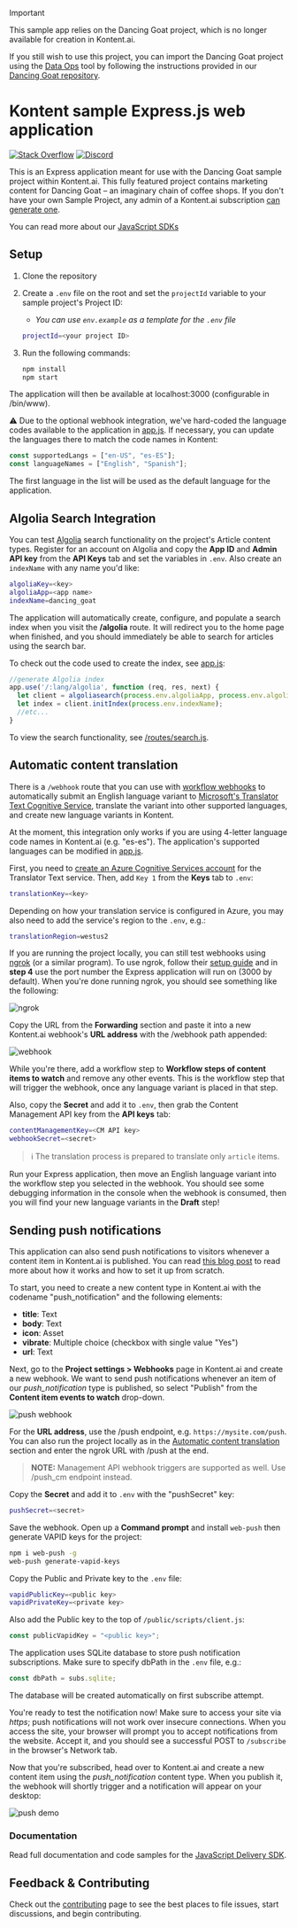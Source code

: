 > [!IMPORTANT]
> This sample app relies on the Dancing Goat project, which is no longer available for creation in Kontent.ai.
>
> If you still wish to use this project, you can import the Dancing Goat project using the [Data Ops](https://github.com/kontent-ai/data-ops) tool by following the instructions provided in our [Dancing Goat repository](https://github.com/kontent-ai-bot/dancing-goat).

# Kontent sample Express.js web application

[![Stack Overflow](https://img.shields.io/badge/Stack%20Overflow-ASK%20NOW-FE7A16.svg?logo=stackoverflow&logoColor=white)](https://stackoverflow.com/tags/kontent-ai)
[![Discord](https://img.shields.io/discord/821885171984891914?label=Discord&logo=Discord&logoColor=white)](https://discord.gg/SKCxwPtevJ)

This is an Express application meant for use with the Dancing Goat sample project within Kontent.ai. This fully featured project contains marketing content for Dancing Goat – an imaginary chain of coffee shops. If you don't have your own Sample Project, any admin of a Kontent.ai subscription [can generate one](https://app.kontent.ai/sample-project-generator).

You can read more about our [JavaScript SDKs](https://github.com/kontent-ai/delivery-sdk-js)

## Setup

1. Clone the repository
1. Create a `.env` file on the root and set the `projectId` variable to your sample project's Project ID:

   - _You can use `env.example` as a template for the `.env` file_

   ```sh
   projectId=<your project ID>
   ```

1. Run the following commands:

   ```sh
   npm install
   npm start
   ```

The application will then be available at localhost:3000 (configurable in /bin/www).

:warning: Due to the optional webhook integration, we've hard-coded the language codes available to the application in [app.js](./app.js#L12). If necessary, you can update the languages there to match the code names in Kontent:

```js
const supportedLangs = ["en-US", "es-ES"];
const languageNames = ["English", "Spanish"];
```

The first language in the list will be used as the default language for the application.

## Algolia Search Integration

You can test [Algolia](https://www.algolia.com) search functionality on the project's Article content types. Register for an account on Algolia and copy the **App ID** and **Admin API key** from the **API Keys** tab and set the variables in `.env`. Also create an `indexName` with any name you'd like:

```sh
algoliaKey=<key>
algoliaApp=<app name>
indexName=dancing_goat
```

The application will automatically create, configure, and populate a search index when you visit the **/algolia** route. It will redirect you to the home page when finished, and you should immediately be able to search for articles using the search bar.

To check out the code used to create the index, see [app.js](./app.js#L61):

```js
//generate Algolia index
app.use('/:lang/algolia', function (req, res, next) {
  let client = algoliasearch(process.env.algoliaApp, process.env.algoliaKey);
  let index = client.initIndex(process.env.indexName);
  //etc...
}
```

To view the search functionality, see [/routes/search.js](/routes/search.js).

## Automatic content translation

There is a `/webhook` route that you can use with [workflow webhooks](https://docs.kontent.ai/tutorials/develop-apps/integrate/using-webhooks-for-automatic-updates) to automatically submit an English language variant to [Microsoft's Translator Text Cognitive Service](https://docs.microsoft.com/en-us/azure/cognitive-services/translator/translator-info-overview), translate the variant into other supported languages, and create new language variants in Kontent.

At the moment, this integration only works if you are using 4-letter language code names in Kontent.ai (e.g. "es-es"). The application's supported languages can be modified in [app.js](./app.js#L12).

First, you need to [create an Azure Cognitive Services account](https://docs.microsoft.com/en-us/azure/cognitive-services/cognitive-services-apis-create-account) for the Translator Text service. Then, add `Key 1` from the **Keys** tab to `.env`:

```sh
translationKey=<key>
```

Depending on how your translation service is configured in Azure, you may also need to add the service's region to the `.env`, e.g.:

```sh
translationRegion=westus2
```

If you are running the project locally, you can still test webhooks using [ngrok](https://ngrok.com/) (or a similar program). To use ngrok, follow their [setup guide](https://ngrok.com/docs/getting-started) and in **step 4** use the port number the Express application will run on (3000 by default). When you're done running ngrok, you should see something like the following:

![ngrok](/assets/ngrok-sample.png)

Copy the URL from the **Forwarding** section and paste it into a new Kontent.ai webhook's **URL address** with the /webhook path appended:

![webhook](/assets/webhook.png)

While you're there, add a workflow step to **Workflow steps of content items to watch** and remove any other events. This is the workflow step that will trigger the webhook, once any language variant is placed in that step.

Also, copy the **Secret** and add it to `.env`, then grab the Content Management API key from the **API keys** tab:

```sh
contentManagementKey=<CM API key>
webhookSecret=<secret>
```

> ℹ The translation process is prepared to translate only `article` items.

Run your Express application, then move an English language variant into the workflow step you selected in the webhook. You should see some debugging information in the console when the webhook is consumed, then you will find your new language variants in the **Draft** step! 

## Sending push notifications

This application can also send push notifications to visitors whenever a content item in Kontent.ai is published. You can read [this blog post](https://kontent.ai/blog/sending-push-notifications-from-kontent) to read more about how it works and how to set it up from scratch.

To start, you need to create a new content type in Kontent.ai with the codename "push_notification" and the following elements:

- **title**: Text
- **body**: Text
- **icon**: Asset
- **vibrate**: Multiple choice (checkbox with single value "Yes")
- **url**: Text

Next, go to the **Project settings > Webhooks** page in Kontent.ai and create a new webhook. We want to send push notifications whenever an item of our _push_notification_ type is published, so select "Publish" from the **Content item events to watch** drop-down.

![push webhook](./assets/pushnotifications-webhook.png)

For the **URL address**, use the /push endpoint, e.g. `https://mysite.com/push`. You can also run the project locally as in the [Automatic content translation](#automatic-content-translation) section and enter the ngrok URL with /push at the end.

> **NOTE:** Management API webhook triggers are supported as well. Use /push_cm endpoint instead.

Copy the **Secret** and add it to `.env` with the "pushSecret" key:

```sh
pushSecret=<secret>
```

Save the webhook. Open up a **Command prompt** and install `web-push` then generate VAPID keys for the project:

```sh
npm i web-push -g
web-push generate-vapid-keys
```

Copy the Public and Private key to the `.env` file:

```sh
vapidPublicKey=<public key>
vapidPrivateKey=<private key>
```

Also add the Public key to the top of `/public/scripts/client.js`:

```js
const publicVapidKey = "<public key>";
```

The application uses SQLite database to store push notification subscriptions. Make sure to specify dbPath in the `.env` file, e.g.:

```js
const dbPath = subs.sqlite;
```

The database will be created automatically on first subscribe attempt.

You're ready to test the notification now! Make sure to access your site via _https_; push notifications will not work over insecure connections. When you access the site, your browser will prompt you to accept notifications from the website. Accept it, and you should see a successful POST to `/subscribe` in the browser's Network tab.

Now that you're subscribed, head over to Kontent.ai and create a new content item using the _push_notification_ content type. When you publish it, the webhook will shortly trigger and a notification will appear on your desktop:

![push demo](./assets/pushnotifications-demo.gif)

### Documentation

Read full documentation and code samples for the [JavaScript Delivery SDK](https://github.com/kontent-ai/delivery-sdk-js).

## Feedback & Contributing

Check out the [contributing](./CONTRIBUTING.md) page to see the best places to file issues, start discussions, and begin contributing.
